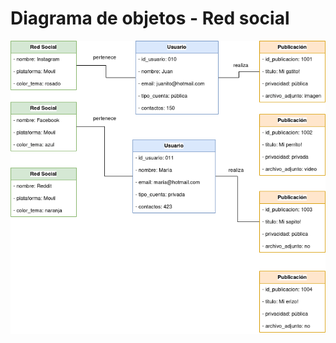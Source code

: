 # Diagrama de objetos - Red social

<div align=center>

![img](./diagrama-objeto-red-social.drawio.png)

</div>